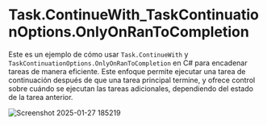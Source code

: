 # Task.ContinueWith_TaskContinuationOptions.OnlyOnRanToCompletion

Este es un ejemplo de cómo usar `Task.ContinueWith` y `TaskContinuationOptions.OnlyOnRanToCompletion` en C# para encadenar tareas de manera eficiente. 
Este enfoque permite ejecutar una tarea de continuación después de que una tarea principal termine, y ofrece control sobre cuándo se ejecutan las tareas adicionales, dependiendo del estado de la tarea anterior.

![Screenshot 2025-01-27 185219](https://github.com/user-attachments/assets/16adf27c-ad4b-4e10-8066-d48f074f5874)
